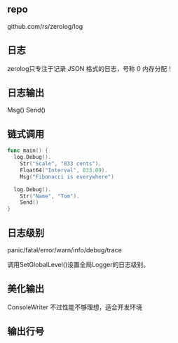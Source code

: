 ## repo
github.com/rs/zerolog/log

## 日志
zerolog只专注于记录 JSON 格式的日志，号称 0 内存分配！

## 日志输出
Msg()
Send()

## 链式调用
``` go
func main() {
  log.Debug().
    Str("Scale", "833 cents").
    Float64("Interval", 833.09).
    Msg("Fibonacci is everywhere")

  log.Debug().
    Str("Name", "Tom").
    Send()
}
```

## 日志级别
panic/fatal/error/warn/info/debug/trace

调用SetGlobalLevel()设置全局Logger的日志级别。

## 美化输出
ConsoleWriter 不过性能不够理想，适合开发环境

## 输出行号